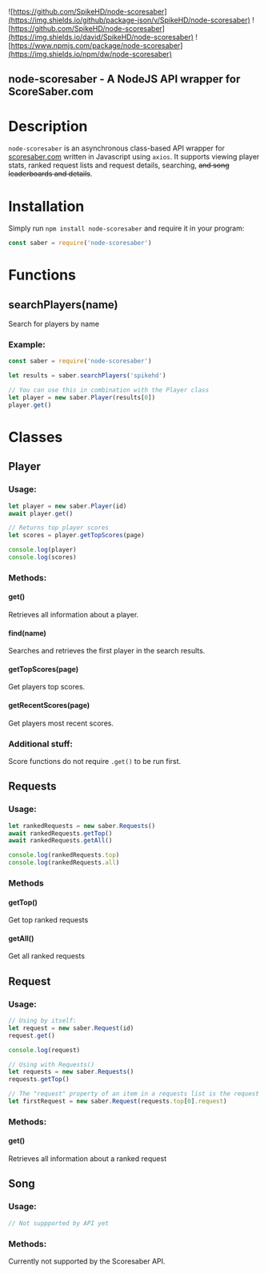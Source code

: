 ![https://github.com/SpikeHD/node-scoresaber](https://img.shields.io/github/package-json/v/SpikeHD/node-scoresaber) ![https://github.com/SpikeHD/node-scoresaber](https://img.shields.io/david/SpikeHD/node-scoresaber) ![https://www.npmjs.com/package/node-scoresaber](https://img.shields.io/npm/dw/node-scoresaber)

## node-scoresaber - A NodeJS API wrapper for ScoreSaber.com

# Description

`node-scoresaber` is an asynchronous class-based API wrapper for [scoresaber.com](https://new.scoresaber.com/) written in Javascript using `axios`. It supports viewing player stats, ranked request lists and request details, searching, ~~and song leaderboards and details~~. 

# Installation

Simply run `npm install node-scoresaber` and require it in your program:
```js
const saber = require('node-scoresaber')
```

# Functions

## searchPlayers(name)
Search for players by name
### Example:
```js
const saber = require('node-scoresaber')

let results = saber.searchPlayers('spikehd')

// You can use this in combination with the Player class
let player = new saber.Player(results[0])
player.get()
```

# Classes

## Player

### Usage:
```js
let player = new saber.Player(id)
await player.get()

// Returns top player scores
let scores = player.getTopScores(page)

console.log(player)
console.log(scores)
```
### Methods:

#### get()
Retrieves all information about a player.

#### find(name)
Searches and retrieves the first player in the search results.

#### getTopScores(page)
Get players top scores.

#### getRecentScores(page)
Get players most recent scores.

### Additional stuff:
Score functions do not require `.get()` to be run first.

## Requests

### Usage:
```js
let rankedRequests = new saber.Requests()
await rankedRequests.getTop()
await rankedRequests.getAll()

console.log(rankedRequests.top)
console.log(rankedRequests.all)
```

### Methods
#### getTop()
Get top ranked requests

#### getAll()
Get all ranked requests

## Request

### Usage:
```js
// Using by itself:
let request = new saber.Request(id)
request.get()

console.log(request)
```
```js
// Using with Requests()
let requests = new saber.Requests()
requests.getTop()

// The "request" property of an item in a requests list is the request ID
let firstRequest = new saber.Request(requests.top[0].request)
```

### Methods:
#### get()
Retrieves all information about a ranked request

## Song

### Usage:
```js
// Not suppported by API yet
```

### Methods:
Currently not supported by the Scoresaber API.
